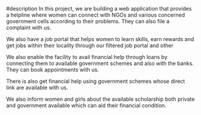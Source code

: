 #description
In this project, we are building a web application that provides a helpline where women can connect with NGOs and various concerned government cells according to their problems. They can also file a complaint with us.

We also have a job portal that helps women to learn skills, earn rewards and  get jobs within their locality through our filtered job portal and other

We also enable the facility to avail financial help through loans by connecting them to available government schemes and also with the banks. They can book appointments with us.

There is also get financial help using government schemes whose direct link are available with us. 

We also inform women and girls about the available scholarship both private and government available which can aid their financial condition.




